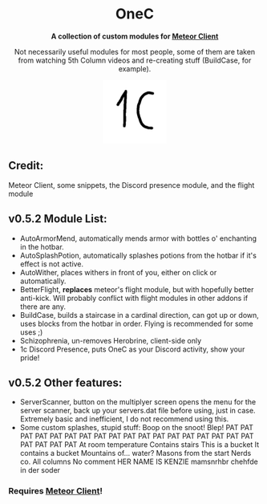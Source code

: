<div align="center">
  <h1><strong>OneC</strong></h1>
  <p><strong>A collection of custom modules for <a href="https://meteorclient.com/">Meteor Client</a></strong></p>
  <p>Not necessarily useful modules for most people, some of them are taken from watching 5th Column videos and re-creating stuff (BuildCase, for example).</p>
  <img src="src/main/resources/assets/icon/icon.png" alt="Logo" width="25%"/>
</div>

## Credit:

Meteor Client, some snippets, the Discord presence module, and the flight module

## v0.5.2 Module List:

- AutoArmorMend, automatically mends armor with bottles o' enchanting in the hotbar.
- AutoSplashPotion, automatically splashes potions from the hotbar if it's effect is not active.
- AutoWither, places withers in front of you, either on click or automatically.
- BetterFlight, **replaces** meteor's flight module, but with hopefully better anti-kick. Will probably conflict with flight modules in other addons if there are any.
- BuildCase, builds a staircase in a cardinal direction, can got up or down, uses blocks from the hotbar in order. Flying is recommended for some uses ;)
- Schizophrenia, un-removes Herobrine, client-side only
- 1c Discord Presence, puts OneC as your Discord activity, show your pride!

## v0.5.2 Other features:

- ServerScanner, button on the multiplyer screen opens the menu for the server scanner, back up your servers.dat file before using, just in case. Extremely basic and inefficient, I do not recommend using this.
- Some custom splashes, stupid stuff:
  Boop on the snoot!
  Blep!
  PAT PAT PAT PAT PAT PAT PAT PAT PAT PAT PAT PAT PAT PAT PAT PAT PAT PAT PAT PAT PAT PAT
  At room temperature
  Contains stairs
  This is a bucket
  It contains a bucket
  Mountains of... water?
  Masons from the start
  Nerds co.
  All columns
  No comment
  HER NAME IS KENZIE
  mamsnrhbr chehfde in der soder

### Requires [Meteor Client](https://meteorclient.com/)!
